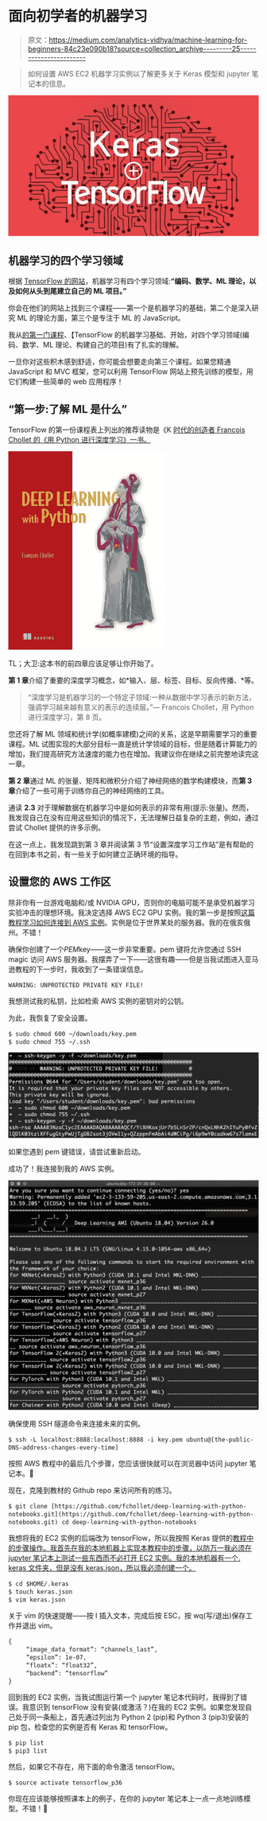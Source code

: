 # 面向初学者的机器学习

> 原文：<https://medium.com/analytics-vidhya/machine-learning-for-beginners-84c23e090b18?source=collection_archive---------25----------------------->

> 如何设置 AWS EC2 机器学习实例以了解更多关于 Keras 模型和 jupyter 笔记本的信息。

![](img/094e2d57ceb60bf132f84ec9ada3d8c2.png)

## 机器学习的四个学习领域

根据 [TensorFlow 的网站](https://www.tensorflow.org/resources/learn-ml)，机器学习有四个学习领域:**“编码、数学、ML 理论，以及如何从头到尾建立自己的 ML 项目。”**

你会在他们的网站上找到三个课程——第一个是机器学习的基础，第二个是深入研究 ML 的理论方面，第三个是专注于 ML 的 JavaScript。

我从[的第一门课程](https://www.tensorflow.org/resources/learn-ml/basics-of-machine-learning)、【TensorFlow 的机器学习基础、开始，对四个学习领域(编码、数学、ML 理论、构建自己的项目)有了扎实的理解。

一旦你对这些积木感到舒适，你可能会想要走向第三个课程。如果您精通 JavaScript 和 MVC 框架，您可以利用 TensorFlow 网站上预先训练的模型，用它们构建一些简单的 web 应用程序！

## “第一步:了解 ML 是什么”

TensorFlow 的第一份课程表上列出的推荐读物是《K [时代的创造者 Francois Chollet 的《用 Python 进行深度学习》一书。](https://keras.io/)

![](img/57db519e0e9ce4363f564a8500245e2f.png)

TL；大卫:这本书的前四章应该足够让你开始了。

**第 1 章**介绍了重要的深度学习概念，如*输入、层、标签、目标、反向传播、*等。

> “深度学习是机器学习的一个特定子领域:一种从数据中学习表示的新方法，强调学习越来越有意义的表示的连续层。”— Francois Chollet，用 Python 进行深度学习，第 8 页。

您还将了解 ML 领域和统计学(如概率建模)之间的关系，这是早期需要学习的重要课程。ML 试图实现的大部分目标一直是统计学领域的目标，但是随着计算能力的增加，我们提高研究方法速度的能力也在增加。我建议你在继续之前完整地读完这一章。

**第 2 章**通过 ML 的张量、矩阵和微积分介绍了神经网络的数学构建模块，而**第 3 章**介绍了一些可用于训练你自己的神经网络的工具。

通读 **2.3** 对于理解数据在机器学习中是如何表示的非常有用(提示:张量)。然而，我发现自己在没有应用这些知识的情况下，无法理解日益复杂的主题，例如，通过尝试 Chollet 提供的许多示例。

在这一点上，我发现跳到第 3 章并阅读第 3 节“设置深度学习工作站”是有帮助的在回到本书之前，有一些关于如何建立正确环境的指导。

## 设置您的 AWS 工作区

除非你有一台游戏电脑和/或 NVIDIA GPU，否则你的电脑可能不是承受机器学习实验冲击的理想环境。我决定选择 AWS EC2 GPU 实例。我的第一步是按照[这篇教程学习如何连接到 AWS 实例](https://aws.amazon.com/blogs/machine-learning/get-started-with-deep-learning-using-the-aws-deep-learning-ami/)。实例是位于世界某处的服务器。我的在俄亥俄州。不错！

确保你创建了一个*PEM*key——这一步非常重要。pem 键将允许您通过 SSH magic 访问 AWS 服务器。我摆弄了一下——这很有趣——但是当我试图进入亚马逊教程的下一步时，我收到了一条错误信息。

```
WARNING: UNPROTECTED PRIVATE KEY FILE!
```

我想测试我的私钥，比如检索 AWS 实例的密钥对的公钥。

为此，我恢复了安全设置。

```
$ sudo chmod 600 ~/downloads/key.pem
$ sudo chmod 755 ~/.ssh
```

![](img/10a036d419b9056d0d487ce574566fb6.png)

如果您遇到 pem 键错误，请尝试重新启动。

成功了！我连接到我的 AWS 实例。

![](img/d5a03bff5931902d783abd19855885b7.png)

确保使用 SSH 隧道命令来连接未来的实例。

```
$ ssh -L localhost:8888:localhost:8888 -i key.pem ubuntu@[the-public-DNS-address-changes-every-time]
```

按照 AWS 教程中的最后几个步骤，您应该很快就可以在浏览器中访问 jupyter 笔记本。🎉

现在，克隆到教材的 Github repo 来访问所有的练习。

```
$ git clone [https://github.com/fchollet/deep-learning-with-python-notebooks.git](https://github.com/fchollet/deep-learning-with-python-notebooks.git) cd deep-learning-with-python-notebooks
```

我想将我的 EC2 实例的后端改为 tensorFlow，所以我按照 Keras 提供的[教程中的步骤操作。我首先在我的本地机器上实现本教程中的步骤，以防万一我必须在 jupyter 笔记本上测试一些东西而不必打开 EC2 实例。我的本地机器有一个. keras 文件夹，但是没有 keras.json，所以我必须创建一个。](https://keras.io/backend/)

```
$ cd $HOME/.keras
$ touch keras.json
$ vim keras.json
```

关于 vim 的快速提醒——按 I 插入文本，完成后按 ESC，按 wq(写/退出)保存工作并退出 vim。

```
{ 
     “image_data_format”: “channels_last”, 
     “epsilon”: 1e-07, 
     “floatx”: “float32”, 
     “backend”: “tensorflow” 
}
```

回到我的 EC2 实例，当我试图运行第一个 jupyter 笔记本代码时，我得到了错误。我意识到 tensorFlow 没有安装(或激活？)在我的 EC2 实例。如果您发现自己处于同一条船上，首先通过列出为 Python 2 (pip)和 Python 3 (pip3)安装的 pip 包，检查您的实例是否有 Keras 和 tensorFlow。

```
$ pip list
$ pip3 list
```

然后，如果它不存在，用下面的命令激活 tensorFlow。

```
$ source activate tensorflow_p36
```

你现在应该能够按照课本上的例子，在你的 jupyter 笔记本上一点一点地训练模型。不错！🙌